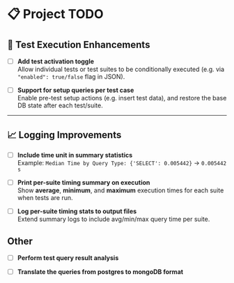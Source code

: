 # 📋 Project TODO

## 🧪 Test Execution Enhancements
- [ ] **Add test activation toggle**  
  Allow individual tests or test suites to be conditionally executed (e.g. via `"enabled": true/false` flag in JSON).

- [ ] **Support for setup queries per test case**  
  Enable pre-test setup actions (e.g. insert test data), and restore the base DB state after each test/suite.

---

## 📈 Logging Improvements
- [ ] **Include time unit in summary statistics**  
  Example: `Median Time by Query Type: {'SELECT': 0.005442}` → `0.005442 s`

- [ ] **Print per-suite timing summary on execution**  
  Show **average**, **minimum**, and **maximum** execution times for each suite when tests are run.

- [ ] **Log per-suite timing stats to output files**  
  Extend summary logs to include avg/min/max query time per suite.

## Other
- [ ] **Perform test query result analysis**

- [ ] **Translate the queries from postgres to mongoDB format**
